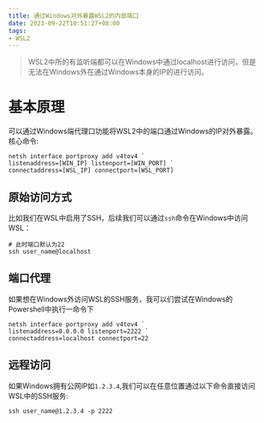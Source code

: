 ```yaml
---
title: 通过Windows对外暴露WSL2的内部端口
date: 2023-09-22T10:51:27+08:00
tags:
- WSL2
---
```

> WSL2中所的有监听端都可以在Windows中通过localhost进行访问，但是无法在Windows外在通过Windows本身的IP的进行访问。

# 基本原理
可以通过Windows端代理口功能将WSL2中的端口通过Windows的IP对外暴露。核心命令:
```shell
netsh interface portproxy add v4tov4 `
listenaddress=[WIN_IP] listenport=[WIN_PORT] `
connectaddress=[WSL_IP] connectport=[WSL_PORT]
```
## 原始访问方式
比如我们在WSL中启用了SSH，后续我们可以通过`ssh`命令在Windows中访问WSL：
```shell
# 此时端口默认为22
ssh user_name@localhost
```

## 端口代理
如果想在Windows外访问WSL的SSH服务，我可以们尝试在Windows的Powershell中执行一命令下
```shell
netsh interface portproxy add v4tov4 `
listenaddress=0.0.0.0 listenport=2222 `
connectaddress=localhost connectport=22
```

## 远程访问
如果Windows拥有公网IP如`1.2.3.4`,我们可以在任意位置通过以下命令直接访问WSL中的SSH服务:
```shell
ssh user_name@1.2.3.4 -p 2222
```
